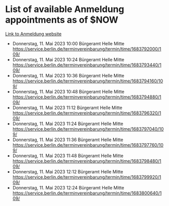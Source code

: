 # List of available Anmeldung appointments as of $NOW
[Link to Anmeldung website](https://service.berlin.de/terminvereinbarung/termin/tag.php?termin=1&anliegen[]=120686&dienstleisterlist=122210,122217,327316,122219,327312,122227,327314,122231,327346,122243,327348,122254,122252,329742,122260,329745,122262,329748,122271,327278,122273,327274,122277,327276,330436,122280,327294,122282,327290,122284,327292,122291,327270,122285,327266,122286,327264,122296,327268,150230,329760,122297,327286,122294,327284,122312,329763,122314,329775,122304,327330,122311,327334,122309,327332,317869,122281,327352,122279,329772,122283,122276,327324,122274,327326,122267,329766,122246,327318,122251,327320,122257,327322,122208,327298,122226,327300&herkunft=http%3A%2F%2Fservice.berlin.de%2Fdienstleistung%2F120686%2F)
- Donnerstag, 11. Mai 2023 10:00 Bürgeramt Helle Mitte https://service.berlin.de/terminvereinbarung/termin/time/1683792000/109/
- Donnerstag, 11. Mai 2023 10:24 Bürgeramt Helle Mitte https://service.berlin.de/terminvereinbarung/termin/time/1683793440/109/
- Donnerstag, 11. Mai 2023 10:36 Bürgeramt Helle Mitte https://service.berlin.de/terminvereinbarung/termin/time/1683794160/109/
- Donnerstag, 11. Mai 2023 10:48 Bürgeramt Helle Mitte https://service.berlin.de/terminvereinbarung/termin/time/1683794880/109/
- Donnerstag, 11. Mai 2023 11:12 Bürgeramt Helle Mitte https://service.berlin.de/terminvereinbarung/termin/time/1683796320/109/
- Donnerstag, 11. Mai 2023 11:24 Bürgeramt Helle Mitte https://service.berlin.de/terminvereinbarung/termin/time/1683797040/109/
- Donnerstag, 11. Mai 2023 11:36 Bürgeramt Helle Mitte https://service.berlin.de/terminvereinbarung/termin/time/1683797760/109/
- Donnerstag, 11. Mai 2023 11:48 Bürgeramt Helle Mitte https://service.berlin.de/terminvereinbarung/termin/time/1683798480/109/
- Donnerstag, 11. Mai 2023 12:12 Bürgeramt Helle Mitte https://service.berlin.de/terminvereinbarung/termin/time/1683799920/109/
- Donnerstag, 11. Mai 2023 12:24 Bürgeramt Helle Mitte https://service.berlin.de/terminvereinbarung/termin/time/1683800640/109/
